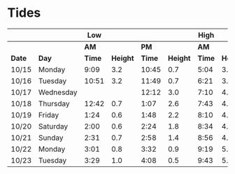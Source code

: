# Tides

| ||**Low**||||**High**||||
|---|---|---|---|---|---|---|---|---|---|
| ||**AM**||**PM**||**AM**||**PM**||
|**Date**|**Day**|**Time**|**Height**|**Time**|**Height**|**Time**|**Height**|**Time**|**Height**|
|10/15|Monday|9:09|3.2|10:45|0.7|5:04|3.7|2:53|4.5|
|10/16|Tuesday|10:51|3.2|11:49|0.7|6:21|3.9|4:11|4.3|
|10/17|Wednesday| | |12:12|3.0|7:10|4.1|5:28|4.2|
|10/18|Thursday|12:42|0.7|1:07|2.6|7:43|4.2|6:33|4.3|
|10/19|Friday|1:24|0.6|1:48|2.2|8:10|4.4|7:25|4.5|
|10/20|Saturday|2:00|0.6|2:24|1.8|8:34|4.6|8:10|4.6|
|10/21|Sunday|2:31|0.7|2:58|1.4|8:56|4.9|8:52|4.6|
|10/22|Monday|3:01|0.8|3:32|0.9|9:19|5.1|9:32|4.6|
|10/23|Tuesday|3:29|1.0|4:08|0.5|9:43|5.3|10:14|4.6|
